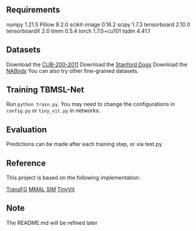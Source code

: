 ## Requirements
numpy                   1.21.5
Pillow                  9.2.0
scikit-image            0.16.2
scipy                   1.7.3
tensorboard             2.10.0
tensorboardX            2.0
timm                    0.5.4
torch                   1.7.0+cu101
tqdm                    4.41.1


## Datasets
Download the [CUB-200-2011](http://www.vision.caltech.edu/visipedia-data/CUB-200-2011/CUB_200_2011.tgz) 
Download the [Stanford Dogs](http://vision.stanford.edu/aditya86/ImageNetDogs/) 
Download the [NABirds](https://dl.allaboutbirds.org/nabirds) 
You can also try other fine-grained datasets. 

## Training TBMSL-Net
Run ``python train.py``. You may need to change the configurations in ``config.py`` or ``tiny_vit.py`` in networks.

## Evaluation
Predictions can be made after each training step, or via test.py

## Reference
This project is based on the following implementation:

[TransFG](https://github.com/TACJu/TransFG)
[MMAL](https://github.com/ZF4444/MMAL-Net)
[SIM](https://github.com/pku-icst-mipl/sim-trans_acmmm2022)
[TinyVit](https://github.com/microsoft/Cream/tree/main/TinyViT)

## Note
The README.md will be refined later